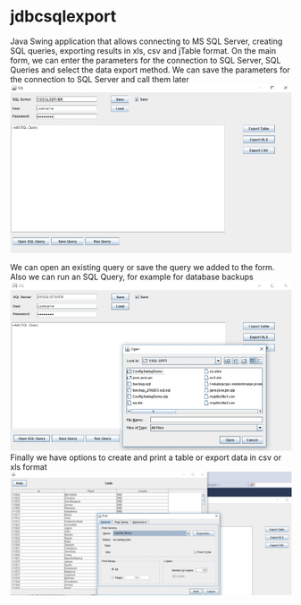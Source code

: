 # jdbcsqlexport
Java Swing application that allows connecting to MS SQL Server, creating SQL queries, exporting results in xls, csv and jTable format.
On the main form, we can enter the parameters for the connection to SQL Server, SQL Queries and select the data export method. We can save the parameters for the connection to SQL Server and call them later
![Main Form](https://github.com/vladimirgligic/jdbcsqlexport/blob/pictures/MainForm.jpg?raw=true)

We can open an existing query or save the query we added to the form. Also we can run an SQL Query, for example for database backups
![Open&Save](https://github.com/vladimirgligic/jdbcsqlexport/blob/pictures/OpenAndSaveSQLQueries.jpg?raw=true)
Finally we have options to create and print a table or export data in csv or xls format
![Export](https://github.com/vladimirgligic/jdbcsqlexport/blob/pictures/ExportTable.jpg?raw=true)
